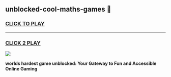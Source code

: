 
## unblocked-cool-maths-games 👋
<h3>
<a href="https://premium.freeplayer.one?title=unblocked-cool-maths-games&ref=14F">CLICK TO PLAY</a></h3>
<hr>

<h3>
<a href="https://premium.freeplayer.one?title=unblocked-cool-maths-games&ref=14F">CLICK 2 PLAY</a>
  
</h3>

<a href="https://premium.freeplayer.one?title=unblocked-cool-maths-games&ref=12F/"><img src="https://clearcache.store/games.png"></a>


**worlds hardest game unblocked: Your Gateway to Fun and Accessible Online Gaming**
